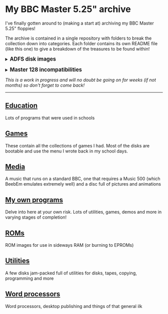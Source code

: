 # My BBC Master 5.25" archive
I've finally gotten around to (making a start at) archiving my BBC Master 5.25" floppies!

The archive is contained in a single repository with folders to break the collection down into categories. Each folder contains its own README file (like this one) to give a breakdown of the treasures to be found within!

<big><b><details><summary>ADFS disk images</summary></b></big>
  
Most of my disk images are ADFS as I could store a lot more per disk that way. For those not familiar with ADFS images, it is easily set up in BeebEm
```
Set the machine to being a Master 128 by selecting Hardware / BBC Model / BBC Master 128

To choose ADFS as your filing system you can do any of the following
- *ADFS
- A+BREAK
- *CO.FILE 13 (This is my preference as it sets ADFS as the dafault)

Similarly, to choose DFS you can do any of the following
- *DISC
- D+BREAK
- *CO.FILE 9
```
</details>

<big><b><details><summary>Master 128 incompatibilities</summary></b></big>

There are a small handful of archived games that don't work properly on the BBC Master but are stored on ADFS disk images regardless. Most of these will run but have messed up user-defined characters (because they're stored in a different location on the Master). A few won't run at all.
</details>

_This is a work in progress and will no doubt be going on for weeks (if not months) so don't forget to come back!_

---

## [Education](https://github.com/rokcoder-bbcmicro/My-BBC-Master-5.25-archive/tree/main/education)
Lots of programs that were used in schools
## [Games](https://github.com/rokcoder-bbcmicro/My-BBC-Master-5.25-archive/tree/main/games)
These contain all the collections of games I had. Most of the disks are bootable and use the menu I wrote back in my school days.
## [Media](https://github.com/rokcoder-bbcmicro/My-BBC-Master-5.25-archive/tree/main/media)
A music that runs on a standard BBC, one that requires a Music 500 (which BeebEm emulates extremely well) and a disc full of pictures and animations
## [My own programs](https://github.com/rokcoder-bbcmicro/My-BBC-Master-5.25-archive/tree/main/my%20own%20projects)
Delve into here at your own risk. Lots of utilities, games, demos and more in varying stages of completion!
## [ROMs](https://github.com/rokcoder-bbcmicro/My-BBC-Master-5.25-archive/tree/main/roms)
ROM images for use in sideways RAM (or burning to EPROMs)
## [Utilities](https://github.com/rokcoder-bbcmicro/My-BBC-Master-5.25-archive/tree/main/utilities)
A few disks jam-packed full of utilities for disks, tapes, copying, programming and more
## [Word processors](https://github.com/rokcoder-bbcmicro/My-BBC-Master-5.25-archive/tree/main/word%20processing)
Word processors, desktop publishing and things of that general ilk

